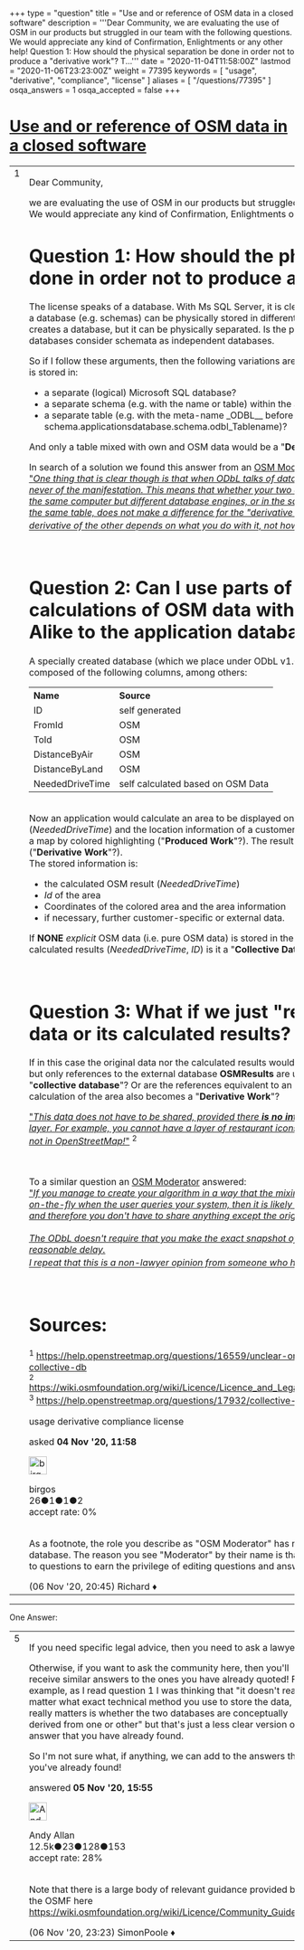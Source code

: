 +++
type = "question"
title = "Use and or reference of OSM data in a closed software"
description = '''Dear Community, we are evaluating the use of OSM in our products but struggled in our team with the following questions. We would appreciate any kind of Confirmation, Enlightments or any other help! Question 1: How should the physical separation be done in order not to produce a &quot;derivative work&quot;? T...'''
date = "2020-11-04T11:58:00Z"
lastmod = "2020-11-06T23:23:00Z"
weight = 77395
keywords = [ "usage", "derivative", "compliance", "license" ]
aliases = [ "/questions/77395" ]
osqa_answers = 1
osqa_accepted = false
+++

<div class="headNormal">

# [Use and or reference of OSM data in a closed software](/questions/77395/use-and-or-reference-of-osm-data-in-a-closed-software)

</div>

<div id="main-body">

<div id="askform">

<table id="question-table" style="width:100%;">
<colgroup>
<col style="width: 50%" />
<col style="width: 50%" />
</colgroup>
<tbody>
<tr>
<td style="width: 30px; vertical-align: top"><div class="vote-buttons">
<span id="post-77395-upvote" class="ajax-command post-vote up" rel="nofollow" title="I like this post (click again to cancel)"> </span>
<div id="post-77395-score" class="post-score" title="current number of votes">
1
</div>
<span id="post-77395-downvote" class="ajax-command post-vote down" rel="nofollow" title="I dont like this post (click again to cancel)"> </span> <span id="favorite-mark" class="ajax-command favorite-mark" rel="nofollow" title="mark/unmark this question as favorite (click again to cancel)"> </span>
<div id="favorite-count" class="favorite-count">
&#10;</div>
</div></td>
<td><div id="item-right">
<div class="question-body">
<p>Dear Community,</p>
<p>we are evaluating the use of OSM in our products but struggled in our team with the following questions. We would appreciate any kind of Confirmation, Enlightments or any other help!</p>
<h1 id="question-1-how-should-the-physical-separation-be-done-in-order-not-to-produce-a-derivative-work">Question 1: How should the physical separation be done in order not to produce a "derivative work"?</h1>
<p>The license speaks of a database. With Ms SQL Server, it is clear what is meant by a database, but parts of a database (e.g. schemas) can be physically stored in different locations. For example, Microsoft logically creates a database, but it can be physically separated. Is the physical storage decisive in the end? NoSql databases consider schemata as independent databases.</p>
<p>So if I follow these arguments, then the following variations are only "<strong>Collective Databases</strong>"? If OSM data is stored in:</p>
<ul>
<li>a separate (logical) Microsoft SQL database?</li>
<li>a separate schema (e.g. with the name or table) within the application database?</li>
<li>a separate table (e.g. with the meta-name _ODBL__ before the actual table name: (e.g. schema.applicationsdatabase.schema.odbl_Tablename)?</li>
</ul>
<p>And only a table mixed with own and OSM data would be a "<strong>Derivative Work</strong>"?</p>
<p>In search of a solution we found this answer from an <a href="https://help.openstreetmap.org/users/104/frederik-ramm">OSM Moderator</a>:<br />
<a href="https://help.openstreetmap.org/questions/16559/unclear-on-derivative-db-vs-produced-work-vs-collective-db">"<em>One thing that is clear though is that when ODbL talks of databases, it always talks of the concept, and never of the manifestation. This means that whether your two databases reside in different buildings, or on the same computer but different database engines, or in the same engine but different tables, or even in the same table, does not make a difference for the "derivative database" question; whether one is a derivative of the other depends on what you do with it, not how you store it.</em>"</a> <sup>1</sup></p>
<p><br />
</p>
<h1 id="question-2-can-i-use-parts-of-a-result-based-on-calculations-of-osm-data-without-triggering-share-alike-to-the-application-database">Question 2: Can I use parts of a result based on calculations of OSM data without triggering Share-Alike to the application database?</h1>
<p>A specially created database (which we place under ODbL v1.0) which we would call <strong>OSMResults</strong> is composed of the following columns, among others:</p>
<table>
<tbody>
<tr>
<th style="text-align: left;">Name</th>
<th style="text-align: left;">Source</th>
</tr>
&#10;<tr>
<td style="text-align: left;">ID</td>
<td style="text-align: left;">self generated</td>
</tr>
<tr>
<td style="text-align: left;">FromId</td>
<td style="text-align: left;">OSM</td>
</tr>
<tr>
<td style="text-align: left;">ToId</td>
<td style="text-align: left;">OSM</td>
</tr>
<tr>
<td style="text-align: left;">DistanceByAir</td>
<td style="text-align: left;">OSM</td>
</tr>
<tr>
<td style="text-align: left;">DistanceByLand</td>
<td style="text-align: left;">OSM</td>
</tr>
<tr>
<td style="text-align: left;">NeededDriveTime</td>
<td style="text-align: left;">self calculated based on OSM Data</td>
</tr>
</tbody>
</table>
<p><br />
Now an application would calculate an area to be displayed on the basis of the travel times (<em>NeededDriveTime</em>) and the location information of a customer from another data source and displays it on a map by colored highlighting ("<strong>Produced Work</strong>"?). The result is also stored in the application database ("<strong>Derivative Work</strong>"?).<br />
The stored information is:<br />
</p>
<ul>
<li>the calculated OSM result (<em>NeededDriveTime</em>)</li>
<li><em>Id</em> of the area</li>
<li>Coordinates of the colored area and the area information</li>
<li>if necessary, further customer-specific or external data.</li>
</ul>
<p>If <strong>NONE</strong> <em>explicit</em> OSM data (i.e. pure OSM data) is stored in the application database, but only the calculated results (<em>NeededDriveTime</em>, <em>ID</em>) is it a "<strong>Collective Database</strong>" or a "<strong>Derivative Work</strong>"?</p>
<p><br />
</p>
<h1 id="question-3-what-if-we-just-reference-the-osm-data-or-its-calculated-results">Question 3: What if we just "reference" the OSM data or its calculated results?</h1>
<p>If in this case the original data nor the calculated results would not be stored in the application database, but only references to the external database <strong>OSMResults</strong> are used, is the application database a "<strong>collective database</strong>"? Or are the references equivalent to an interaction and lead to the fact that the calculation of the area also becomes a "<strong>Derivative Work</strong>"?</p>
<p><a href="https://wiki.osmfoundation.org/wiki/Licence/Licence_and_Legal_FAQ#What_exactly_do_I_need_to_share.3F">"<em>This data does not have to be shared, provided there <u><strong>is no interaction</strong></u> with the OpenStreetMap derived layer. For example, you cannot have a layer of restaurant icons that only appear if the same restaurant is not in OpenStreetMap!</em>"</a> <sup>2</sup></p>
<p><br />
</p>
<p>To a similar question an <a href="https://help.openstreetmap.org/users/104/frederik-ramm">OSM Moderator</a> answered:<br />
<a href="https://help.openstreetmap.org/questions/17932/collective-produced-derivative-work">"<em>If you manage to create your algorithm in a way that the mixing of OSM and proprietary data happens on-the-fly when the user queries your system, then it is likely that you are not creating a derived database and therefore you don't have to share anything except the original OSM data you've been using.&gt;<br />
<br />
The ODbL doesn't require that you make the exact snapshot of the database available, it is ok to have a reasonable delay.</em><br />
<em>I repeat that this is a non-lawyer opinion from someone who has been wrong in the past.</em>"</a> <sup>3</sup></p>
<p><br />
</p>
<h1 id="sources">Sources:</h1>
<p><sup>1</sup> <a href="https://help.openstreetmap.org/questions/16559/unclear-on-derivative-db-vs-produced-work-vs-collective-db">https://help.openstreetmap.org/questions/16559/unclear-on-derivative-db-vs-produced-work-vs-collective-db</a><br />
<sup>2</sup> <a href="https://wiki.osmfoundation.org/wiki/Licence/Licence_and_Legal_FAQ#What_exactly_do_I_need_to_share.3F">https://wiki.osmfoundation.org/wiki/Licence/Licence_and_Legal_FAQ#What_exactly_do_I_need_to_share.3F</a><br />
<sup>3</sup> <a href="https://help.openstreetmap.org/questions/17932/collective-produced-derivative-work">https://help.openstreetmap.org/questions/17932/collective-produced-derivative-work</a><br />
</p>
</div>
<div id="question-tags" class="tags-container tags">
<span class="post-tag tag-link-usage" rel="tag" title="see questions tagged &#39;usage&#39;">usage</span> <span class="post-tag tag-link-derivative" rel="tag" title="see questions tagged &#39;derivative&#39;">derivative</span> <span class="post-tag tag-link-compliance" rel="tag" title="see questions tagged &#39;compliance&#39;">compliance</span> <span class="post-tag tag-link-license" rel="tag" title="see questions tagged &#39;license&#39;">license</span>
</div>
<div id="question-controls" class="post-controls">
&#10;</div>
<div class="post-update-info-container">
<div class="post-update-info post-update-info-user">
<p>asked <strong>04 Nov '20, 11:58</strong></p>
<img src="https://secure.gravatar.com/avatar/f7a117b47ab311d9d18539e2b7993186?s=32&amp;d=identicon&amp;r=g" class="gravatar" width="32" height="32" alt="birgos&#39;s gravatar image" />
<p><span>birgos</span><br />
<span class="score" title="26 reputation points">26</span><span title="1 badges"><span class="badge1">●</span><span class="badgecount">1</span></span><span title="1 badges"><span class="silver">●</span><span class="badgecount">1</span></span><span title="2 badges"><span class="bronze">●</span><span class="badgecount">2</span></span><br />
<span class="accept_rate" title="Rate of the user&#39;s accepted answers">accept rate:</span> <span title="birgos has no accepted answers">0%</span> </br></br></p>
</div>
</div>
<div id="comments-container-77395" class="comments-container">
<span id="77423"></span>
<div id="comment-77423" class="comment">
<div id="post-77423-score" class="comment-score">
&#10;</div>
<div class="comment-text">
<p>As a footnote, the role you describe as "OSM Moderator" has no special authority over use of the database. The reason you see "Moderator" by their name is that they have given enough helpful answers to questions to earn the privilege of editing questions and answers on <em>this help site</em> alone. Nothing more.</p>
</div>
<div id="comment-77423-info" class="comment-info">
<span class="comment-age">(06 Nov '20, 20:45)</span> <span class="comment-user userinfo">Richard ♦</span>
</div>
</div>
</div>
<div id="comment-tools-77395" class="comment-tools">
&#10;</div>
<div class="clear">
&#10;</div>
<div id="comment-77395-form-container" class="comment-form-container">
&#10;</div>
<div class="clear">
&#10;</div>
</div></td>
</tr>
</tbody>
</table>

------------------------------------------------------------------------

<div class="tabBar">

<span id="sort-top"></span>

<div class="headQuestions">

One Answer:

</div>

</div>

<span id="77413"></span>

<div id="answer-container-77413" class="answer">

<table style="width:100%;">
<colgroup>
<col style="width: 50%" />
<col style="width: 50%" />
</colgroup>
<tbody>
<tr>
<td style="width: 30px; vertical-align: top"><div class="vote-buttons">
<span id="post-77413-upvote" class="ajax-command post-vote up" rel="nofollow" title="I like this post (click again to cancel)"> </span>
<div id="post-77413-score" class="post-score" title="current number of votes">
5
</div>
<span id="post-77413-downvote" class="ajax-command post-vote down" rel="nofollow" title="I dont like this post (click again to cancel)"> </span>
</div></td>
<td><div class="item-right">
<div class="answer-body">
<p>If you need specific legal advice, then you need to ask a lawyer.</p>
<p>Otherwise, if you want to ask the community here, then you'll receive similar answers to the ones you have already quoted! For example, as I read question 1 I was thinking that "it doesn't really matter what exact technical method you use to store the data, what really matters is whether the two databases are conceptually derived from one or other" but that's just a less clear version of the answer that you have already found.</p>
<p>So I'm not sure what, if anything, we can add to the answers that you've already found!</p>
</div>
<div class="answer-controls post-controls">
&#10;</div>
<div class="post-update-info-container">
<div class="post-update-info post-update-info-user">
<p>answered <strong>05 Nov '20, 15:55</strong></p>
<img src="https://secure.gravatar.com/avatar/c3743b1b368f5e209eb8aad30164acc4?s=32&amp;d=identicon&amp;r=g" class="gravatar" width="32" height="32" alt="Andy%20Allan&#39;s gravatar image" />
<p><span>Andy Allan</span><br />
<span class="score" title="12456 reputation points"><span>12.5k</span></span><span title="23 badges"><span class="badge1">●</span><span class="badgecount">23</span></span><span title="128 badges"><span class="silver">●</span><span class="badgecount">128</span></span><span title="153 badges"><span class="bronze">●</span><span class="badgecount">153</span></span><br />
<span class="accept_rate" title="Rate of the user&#39;s accepted answers">accept rate:</span> <span title="Andy Allan has 46 accepted answers">28%</span> </br></br></p>
</div>
</div>
<div id="comments-container-77413" class="comments-container">
<span id="77424"></span>
<div id="comment-77424" class="comment">
<div id="post-77424-score" class="comment-score">
&#10;</div>
<div class="comment-text">
<p>Note that there is a large body of relevant guidance provided by the OSMF here <a href="https://wiki.osmfoundation.org/wiki/Licence/Community_Guidelines">https://wiki.osmfoundation.org/wiki/Licence/Community_Guidelines</a></p>
</div>
<div id="comment-77424-info" class="comment-info">
<span class="comment-age">(06 Nov '20, 23:23)</span> <span class="comment-user userinfo">SimonPoole ♦</span>
</div>
</div>
</div>
<div id="comment-tools-77413" class="comment-tools">
&#10;</div>
<div class="clear">
&#10;</div>
<div id="comment-77413-form-container" class="comment-form-container">
&#10;</div>
<div class="clear">
&#10;</div>
</div></td>
</tr>
</tbody>
</table>

</div>

<div class="paginator-container-left">

</div>

</div>

</div>

